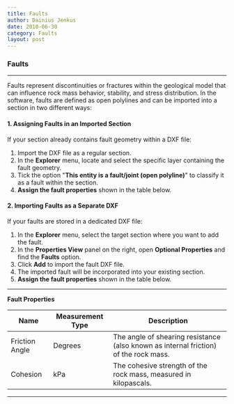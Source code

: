 ```yaml
---
title: Faults
author: Dainius Jenkus
date: 2010-06-30
category: Faults
layout: post
---
```


 
### Faults
---
Faults represent discontinuities or fractures within the geological model that can influence rock mass behavior, stability, and stress distribution. In the software, faults are defined as open polylines and can be imported into a section in two different ways:

#### 1. Assigning Faults in an Imported Section
If your section already contains fault geometry within a DXF file:
1. Import the DXF file as a regular section.
2. In the **Explorer** menu, locate and select the specific layer containing the fault geometry.
3. Tick the option "**This entity is a fault/joint (open polyline)**" to classify it as a fault within the section.
4. **Assign the fault properties** shown in the table below.

#### 2. Importing Faults as a Separate DXF
If your faults are stored in a dedicated DXF file:
1. In the **Explorer** menu, select the target section where you want to add the fault.
2. In the **Properties View** panel on the right, open **Optional Properties** and find the **Faults** option.
3. Click **Add** to import the fault DXF file.
4. The imported fault will be incorporated into your existing section.
5. **Assign the fault properties** shown in the table below.

---

**Fault Properties**

| Name           | Measurement Type | Description                                                                 |
|----------------|------------------|-----------------------------------------------------------------------------|
| Friction Angle | Degrees          | The angle of shearing resistance (also known as internal friction) of the rock mass. |
| Cohesion       | kPa              | The cohesive strength of the rock mass, measured in kilopascals.            |
---